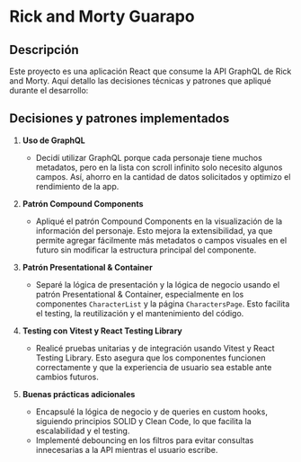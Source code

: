 # Rick and Morty Guarapo

## Descripción

Este proyecto es una aplicación React que consume la API GraphQL de Rick and Morty. Aquí detallo las decisiones técnicas y patrones que apliqué durante el desarrollo:

## Decisiones y patrones implementados

1. **Uso de GraphQL**
   - Decidí utilizar GraphQL porque cada personaje tiene muchos metadatos, pero en la lista con scroll infinito solo necesito algunos campos. Así, ahorro en la cantidad de datos solicitados y optimizo el rendimiento de la app.

2. **Patrón Compound Components**
   - Apliqué el patrón Compound Components en la visualización de la información del personaje. Esto mejora la extensibilidad, ya que permite agregar fácilmente más metadatos o campos visuales en el futuro sin modificar la estructura principal del componente.

3. **Patrón Presentational & Container**
   - Separé la lógica de presentación y la lógica de negocio usando el patrón Presentational & Container, especialmente en los componentes `CharacterList` y la página `CharactersPage`. Esto facilita el testing, la reutilización y el mantenimiento del código.

4. **Testing con Vitest y React Testing Library**
   - Realicé pruebas unitarias y de integración usando Vitest y React Testing Library. Esto asegura que los componentes funcionen correctamente y que la experiencia de usuario sea estable ante cambios futuros.

5. **Buenas prácticas adicionales**
   - Encapsulé la lógica de negocio y de queries en custom hooks, siguiendo principios SOLID y Clean Code, lo que facilita la escalabilidad y el testing.
   - Implementé debouncing en los filtros para evitar consultas innecesarias a la API mientras el usuario escribe.

